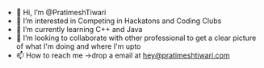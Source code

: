 - 👋 Hi, I’m @PratimeshTiwari
- 👀 I’m interested in Competing in Hackatons and Coding Clubs
- 🌱 I’m currently learning C++ and Java 
- 💞️ I’m looking to collaborate with other professional to get a clear picture of what I'm doing and where I'm upto
- 📫 How to reach me ->drop a email at hey@pratimeshtiwari.com
